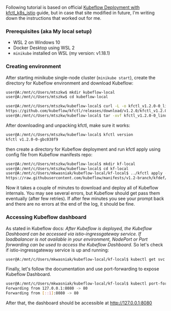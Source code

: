 Following tutorial is based on official [Kubeflow Deployment with kfctl_k8s_istio](https://www.kubeflow.org/docs/started/k8s/kfctl-k8s-istio/) guide, but in case that site  modified in future, I'm writing down the instructions that worked out for me.


### Prerequisites (aka My local setup)
- WSL 2 on Windows 10
- Docker Desktop using WSL 2
- `minikube` installed on WSL (my version: v1.18.1)

### Creating environment

After starting minikube single-node cluster (`minikube start`), create the directory for Kubeflow environment and download Kubeflow:

```bash
user@A:/mnt/c/Users/mtszkw$ mkdir kubeflow-local
user@A:/mnt/c/Users/mtszkw$ cd kubeflow-local
```

```bash
user@A:/mnt/c/Users/mtszkw/kubeflow-local$ curl -L -o kfctl_v1.2.0-0_linux.tar.gz \
https://github.com/kubeflow/kfctl/releases/download/v1.2.0/kfctl_v1.2.0-0-gbc038f9_linux.tar.gz
user@A:/mnt/c/Users/mtszkw/kubeflow-local$ tar -xvf kfctl_v1.2.0-0_linux.tar.gz
```

After downloading and unpacking kfctl, make sure it works:

```bash
user@A:/mnt/c/Users/mtszkw/kubeflow-local$ kfctl version
kfctl v1.2.0-0-gbc038f9
```

then create a directory for Kubeflow deployment and run kfctl apply using config file from Kubeflow manifests repo:
```bash
user@A:/mnt/c/Users/mtszkw/kubeflow-local$ mkdir kf-local
user@A:/mnt/c/Users/mtszkw/kubeflow-local$ cd kf-local
user@A:/mnt/c/Users/mkwasniak/kubeflow-local/kf-local$ ../kfctl apply -V -f \
https://raw.githubusercontent.com/kubeflow/manifests/v1.2-branch/kfdef/kfctl_k8s_istio.v1.2.0.yaml
```

Now it takes a couple of minutes to download and deploy all of Kubeflow internals. You may see several errors, but Kubeflow should get pass them eventually (after few retries). If after few minutes you see your prompt back and there are no errors at the end of the log, it should be fine.

### Accessing Kubeflow dashboard

As stated in Kubeflow docs: _After Kubeflow is deployed, the Kubeflow Dashboard can be accessed via istio-ingressgateway service. If loadbalancer is not available in your environment, NodePort or Port forwarding can be used to access the Kubeflow Dashboard._ So let's check if istio-ingressgateway service is up and running:

```bash
user@A:/mnt/c/Users/mkwasniak/kubeflow-local/kf-local$ kubectl get svc istio-ingressgateway -n istio-system
```

Finally, let's follow the documentation and use port-forwarding to expose Kubeflow Dashboard.

```bash
user@A:/mnt/c/Users/mkwasniak/kubeflow-local/kf-local$ kubectl port-forward svc/istio-ingressgateway -n istio-system 8080:80
Forwarding from 127.0.0.1:8080 -> 80
Forwarding from [::1]:8080 -> 80
```

After that, the dashboard should be accessible at http://127.0.0.1:8080
